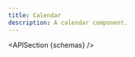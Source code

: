 ```yaml
---
title: Calendar
description: A calendar component.
---
```


<script>
	import { APISection, ComponentPreview, CalendarDemo } from '@/components'
	export let schemas;
</script>

<ComponentPreview name="calendar-demo" comp="Calendar">

<CalendarDemo slot="preview" />

</ComponentPreview>

<APISection {schemas} />
